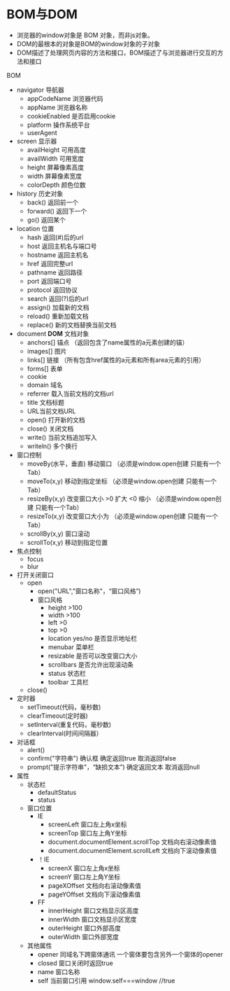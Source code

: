 # BOM与DOM

- 浏览器的window对象是 BOM 对象，而非js对象。
- DOM的最根本的对象是BOM的window对象的子对象
- DOM描述了处理网页内容的方法和接口，BOM描述了与浏览器进行交互的方法和接口



BOM

- navigator 导航器
  - appCodeName 浏览器代码
  - appName 浏览器名称
  - cookieEnabled 是否启用cookie
  - platform 操作系统平台
  - userAgent 
- screen 显示器
  - availHeight 可用高度
  - availWidth 可用宽度
  - height 屏幕像素高度
  - width 屏幕像素宽度
  - colorDepth 颜色位数
- history 历史对象
  - back() 返回前一个
  - forward() 返回下一个
  - go() 返回某个
- location 位置
  - hash 返回(#)后的url
  - host 返回主机名与端口号
  - hostname 返回主机名
  - href 返回完整url
  - pathname 返回路径
  - port 返回端口号
  - protocol 返回协议
  - search 返回(?)后的url
  - assign() 加载新的文档
  - reload() 重新加载文档
  - replace() 新的文档替换当前文档
- document **DOM** 文档对象
  - anchors[] 锚点  （返回包含了name属性的a元素创建的锚）
  - images[] 图片
  - links[] 链接 （所有包含href属性的a元素和所有area元素的引用）
  - forms[] 表单
  - cookie 
  - domain 域名
  - referrer 载入当前文档的文档url
  - title 文档标题
  - URL当前文档URL
  - open() 打开新的文档
  - close() 关闭文档
  - write() 当前文档追加写入
  - writeln() 多个换行
- 窗口控制
  - moveBy(水平，垂直) 移动窗口 （必须是window.open创建 只能有一个Tab）
  - moveTo(x,y) 移动到指定坐标 （必须是window.open创建 只能有一个Tab）
  - resizeBy(x,y) 改变窗口大小 >0 扩大 <0 缩小 （必须是window.open创建 只能有一个Tab）
  - resizeTo(x,y) 改变窗口大小为 （必须是window.open创建 只能有一个Tab）
  - scrollBy(x,y) 窗口滚动
  - scrollTo(x,y) 移动到指定位置
- 焦点控制
  - focus
  - blur
- 打开关闭窗口
  - open
    - open("URL","窗口名称"，“窗口风格”)
    - 窗口风格
      - height >100
      - width >100
      - left >0
      - top >0
      - location yes/no 是否显示地址栏
      - menubar 菜单栏
      - resizable 是否可以改变窗口大小
      - scrollbars 是否允许出现滚动条
      - status 状态栏
      - toolbar 工具栏
  - close()
- 定时器
  - setTimeout(代码，毫秒数)
  - clearTimeout(定时器)
  - setInterval(重复代码，毫秒数)
  - clearInterval(时间间隔器）
- 对话框
  - alert()
  - confirm("字符串") 确认框 确定返回true 取消返回false
  - prompt("提示字符串"，“缺损文本”) 确定返回文本 取消返回null
- 属性
  - 状态栏
    - defaultStatus 
    - status
  - 窗口位置
    - IE
      - screenLeft 窗口左上角x坐标
      - screenTop 窗口左上角Y坐标
      - document.documentElement.scrollTop 文档向右滚动像素值
      - document.documentElement.scrollLeft 文档向下滚动像素值
    - ！IE
      - screenX 窗口左上角x坐标
      - screenY 窗口左上角Y坐标
      - pageXOffset 文档向右滚动像素值
      - pageYOffset 文档向下滚动像素值
    - FF
      - innerHeight 窗口文档显示区高度
      - innerWidth 窗口文档显示区宽度
      - outerHeight 窗口外部高度
      - outerWidth 窗口外部宽度
  - 其他属性
    - opener 同域名下跨窗体通讯 一个窗体要包含另外一个窗体的opener
    - closed 窗口关闭时返回true
    - name 窗口名称
    - self 当前窗口引用 window.self===window //true

